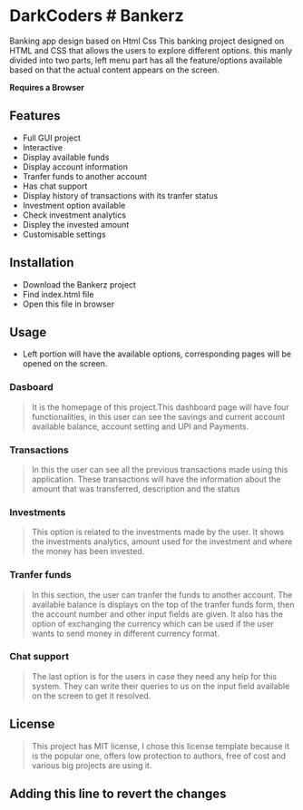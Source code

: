 # DarkCoders # Bankerz

Banking app design based on Html Css
This banking project designed on HTML and CSS that allows the users to explore different options. this manly divided into two parts, left menu part has all the feature/options available based on that the actual content appears on the screen.

**Requires a Browser**

## Features

- Full GUI project
- Interactive
- Display available funds
- Display account information
- Tranfer funds to another account
- Has chat support
- Display history of transactions with its tranfer status
- Investment option available
- Check investment analytics
- Displey the invested amount
- Customisable settings

## Installation

- Download the Bankerz project
- Find index.html file
- Open this file in browser

## Usage

- Left portion will have the available options, corresponding pages will be opened on the screen.

### Dasboard

> It is the homepage of this project.This dashboard page will have four functionalities, in this user can see the savings and current account available balance, account setting and UPI and Payments.

### Transactions

> In this the user can see all the previous transactions made using this application. These transactions will have the information about the amount that was transferred, description and the status

### Investments

> This option is related to the investments made by the user. It shows the investments analytics, amount used for the investment and where the money has been invested.

### Tranfer funds

> In this section, the user can tranfer the funds to another account. The available balance is displays on the top of the tranfer funds form, then the account number and other input fields are given. It also has the option of exchanging the currency which can be used if the user wants to send money in different currency format.

### Chat support

> The last option is for the users in case they need any help for this system. They can write their queries to us on the input field available on the screen to get it resolved.

## License

> This project has MIT license, I chose this license template because it is the popular one, offers low protection to authors, free of cost and various big projects are using it.

## Adding this line to revert the changes

